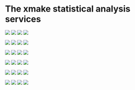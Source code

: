# The xmake statistical analysis services

![](https://img.shields.io/github/downloads/tboox/xmake-stats/v2.2.6/total.svg?style=flat-square) ![](https://img.shields.io/github/downloads/tboox/xmake-stats/v2.2.6/linux.svg?style=flat-square) ![](https://img.shields.io/github/downloads/tboox/xmake-stats/v2.2.6/macosx.svg?style=flat-square) ![](https://img.shields.io/github/downloads/tboox/xmake-stats/v2.2.6/windows.svg?style=flat-square)

![](https://img.shields.io/github/downloads/tboox/xmake-stats/v2.2.5/total.svg?style=flat-square) ![](https://img.shields.io/github/downloads/tboox/xmake-stats/v2.2.5/linux.svg?style=flat-square) ![](https://img.shields.io/github/downloads/tboox/xmake-stats/v2.2.5/macosx.svg?style=flat-square) ![](https://img.shields.io/github/downloads/tboox/xmake-stats/v2.2.5/windows.svg?style=flat-square)

![](https://img.shields.io/github/downloads/tboox/xmake-stats/v2.2.3/total.svg?style=flat-square) ![](https://img.shields.io/github/downloads/tboox/xmake-stats/v2.2.3/linux.svg?style=flat-square) ![](https://img.shields.io/github/downloads/tboox/xmake-stats/v2.2.3/macosx.svg?style=flat-square) ![](https://img.shields.io/github/downloads/tboox/xmake-stats/v2.2.3/windows.svg?style=flat-square)

![](https://img.shields.io/github/downloads/tboox/xmake-stats/v2.2.2/total.svg?style=flat-square) ![](https://img.shields.io/github/downloads/tboox/xmake-stats/v2.2.2/linux.svg?style=flat-square) ![](https://img.shields.io/github/downloads/tboox/xmake-stats/v2.2.2/macosx.svg?style=flat-square) ![](https://img.shields.io/github/downloads/tboox/xmake-stats/v2.2.2/windows.svg?style=flat-square)

![](https://img.shields.io/github/downloads/tboox/xmake-stats/v2.2.1/total.svg?style=flat-square) ![](https://img.shields.io/github/downloads/tboox/xmake-stats/v2.2.1/linux.svg?style=flat-square) ![](https://img.shields.io/github/downloads/tboox/xmake-stats/v2.2.1/macosx.svg?style=flat-square) ![](https://img.shields.io/github/downloads/tboox/xmake-stats/v2.2.1/windows.svg?style=flat-square)

![](https://img.shields.io/github/downloads/tboox/xmake-stats/v2.1.9/total.svg?style=flat-square) ![](https://img.shields.io/github/downloads/tboox/xmake-stats/v2.1.9/linux.svg?style=flat-square) ![](https://img.shields.io/github/downloads/tboox/xmake-stats/v2.1.9/macosx.svg?style=flat-square) ![](https://img.shields.io/github/downloads/tboox/xmake-stats/v2.1.9/windows.svg?style=flat-square)
